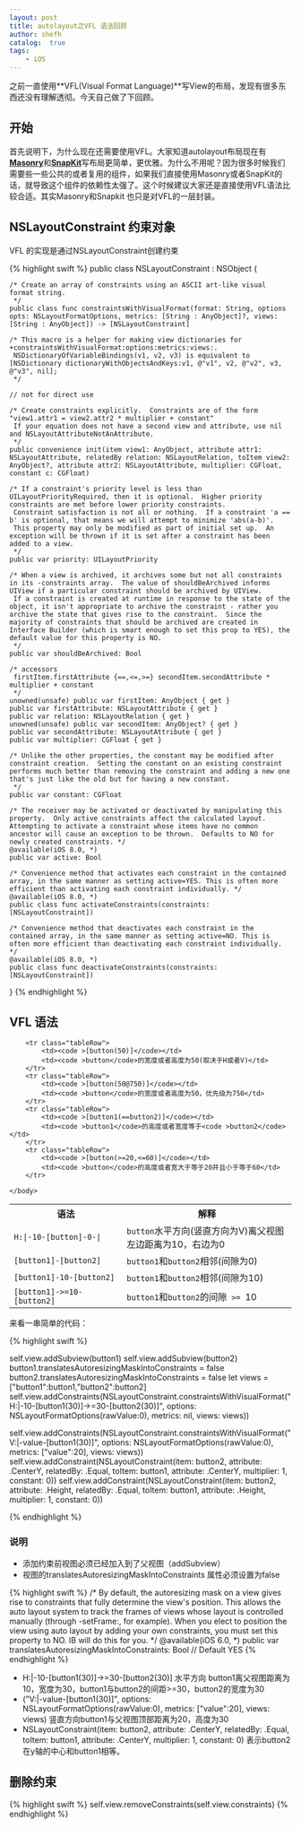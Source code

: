 ```yaml
---
layout: post
title: autolayout之VFL 语法回顾
author: shefh
catalog:  true
tags:
    - iOS
---
```



之前一直使用**VFL(Visual Format Language)**写View的布局，发现有很多东西还没有理解透彻。今天自己做了下回顾。

## 开始
首先说明下，为什么现在还需要使用VFL。大家知道autolayout布局现在有 [**Masonry**](https://github.com/SnapKit/Masonry)和[**SnapKit**](https://github.com/SnapKit/SnapKit)写布局更简单，更优雅。为什么不用呢？因为很多时候我们需要些一些公共的或者复用的组件，如果我们直接使用Masonry或者SnapKit的话，就导致这个组件的依赖性太强了。这个时候建议大家还是直接使用VFL语法比较合适。其实Masonry和Snapkit 也只是对VFL的一层封装。


## NSLayoutConstraint 约束对象

 VFL 的实现是通过NSLayoutConstraint创建约束

{% highlight swift %}
 public class NSLayoutConstraint : NSObject {
    
    /* Create an array of constraints using an ASCII art-like visual format string.
     */
    public class func constraintsWithVisualFormat(format: String, options opts: NSLayoutFormatOptions, metrics: [String : AnyObject]?, views: [String : AnyObject]) -> [NSLayoutConstraint]
    
    /* This macro is a helper for making view dictionaries for +constraintsWithVisualFormat:options:metrics:views:.  
     NSDictionaryOfVariableBindings(v1, v2, v3) is equivalent to [NSDictionary dictionaryWithObjectsAndKeys:v1, @"v1", v2, @"v2", v3, @"v3", nil];
     */
    
    // not for direct use
    
    /* Create constraints explicitly.  Constraints are of the form "view1.attr1 = view2.attr2 * multiplier + constant" 
     If your equation does not have a second view and attribute, use nil and NSLayoutAttributeNotAnAttribute.
     */
    public convenience init(item view1: AnyObject, attribute attr1: NSLayoutAttribute, relatedBy relation: NSLayoutRelation, toItem view2: AnyObject?, attribute attr2: NSLayoutAttribute, multiplier: CGFloat, constant c: CGFloat)
    
    /* If a constraint's priority level is less than UILayoutPriorityRequired, then it is optional.  Higher priority constraints are met before lower priority constraints.
     Constraint satisfaction is not all or nothing.  If a constraint 'a == b' is optional, that means we will attempt to minimize 'abs(a-b)'.
     This property may only be modified as part of initial set up.  An exception will be thrown if it is set after a constraint has been added to a view.
     */
    public var priority: UILayoutPriority
    
    /* When a view is archived, it archives some but not all constraints in its -constraints array.  The value of shouldBeArchived informs UIView if a particular constraint should be archived by UIView.
     If a constraint is created at runtime in response to the state of the object, it isn't appropriate to archive the constraint - rather you archive the state that gives rise to the constraint.  Since the majority of constraints that should be archived are created in Interface Builder (which is smart enough to set this prop to YES), the default value for this property is NO.
     */
    public var shouldBeArchived: Bool
    
    /* accessors
     firstItem.firstAttribute {==,<=,>=} secondItem.secondAttribute * multiplier + constant
     */
    unowned(unsafe) public var firstItem: AnyObject { get }
    public var firstAttribute: NSLayoutAttribute { get }
    public var relation: NSLayoutRelation { get }
    unowned(unsafe) public var secondItem: AnyObject? { get }
    public var secondAttribute: NSLayoutAttribute { get }
    public var multiplier: CGFloat { get }
    
    /* Unlike the other properties, the constant may be modified after constraint creation.  Setting the constant on an existing constraint performs much better than removing the constraint and adding a new one that's just like the old but for having a new constant.
     */
    public var constant: CGFloat
    
    /* The receiver may be activated or deactivated by manipulating this property.  Only active constraints affect the calculated layout.  Attempting to activate a constraint whose items have no common ancestor will cause an exception to be thrown.  Defaults to NO for newly created constraints. */
    @available(iOS 8.0, *)
    public var active: Bool
    
    /* Convenience method that activates each constraint in the contained array, in the same manner as setting active=YES. This is often more efficient than activating each constraint individually. */
    @available(iOS 8.0, *)
    public class func activateConstraints(constraints: [NSLayoutConstraint])
    
    /* Convenience method that deactivates each constraint in the contained array, in the same manner as setting active=NO. This is often more efficient than deactivating each constraint individually. */
    @available(iOS 8.0, *)
    public class func deactivateConstraints(constraints: [NSLayoutConstraint])
  }
{% endhighlight %}


## VFL 语法

<table width="100%">
	<body >
		<tr>
			<th width="40%">语法</th>
			<th width="80%">解释</th>
		</tr>
		<tr class="tableRow">
			<td><code >H:|-10-[button]-0-|</code></td>
			<td><code >button</code>水平方向(竖直方向为V)离父视图左边距离为10，右边为0</td>
		</tr>
		<tr class="tableRow">
			<td><code >[button1]-[button2]</code></td>
			<td><code >button1</code>和<code >button2</code>相邻(间隙为0)</td>
		</tr>
		<tr class="tableRow">
			<td><code >[button1]-10-[button2]</code></td>
			<td><code >button1</code>和<code >button2</code>相邻(间隙为10)</td>
		</tr>
		<tr class="tableRow">
			<td><code >[button1]->=10-[button2]</code></td>
			<td><code >button1</code>和<code >button2</code>的间隙<code> >= </code>10</td>
		</tr>

		<tr class="tableRow">
			<td><code >[button(50)]</code></td>
			<td><code >button</code>的宽度或者高度为50(取决于H或者V)</td>
		</tr>
		<tr class="tableRow">
			<td><code >[button(50@750)]</code></td>
			<td><code >button</code>的宽度或者高度为50，优先级为750</td>
		</tr>
		<tr class="tableRow">
			<td><code >[button1(==button2)]</code></td>
			<td><code >button1</code>的高度或者宽度等于<code >button2</code></td>
		</tr>
		<tr class="tableRow">
			<td><code >[button(>=20,<=60)]</code></td>
			<td><code >button</code>的高度或者宽大于等于20并且小于等于60</td>
		</tr>
		
	</body>
</table>


来看一串简单的代码：

{% highlight swift %}

self.view.addSubview(button1)
self.view.addSubview(button2)
button1.translatesAutoresizingMaskIntoConstraints = false
button2.translatesAutoresizingMaskIntoConstraints = false
let views = ["button1":button1,"button2":button2]
self.view.addConstraints(NSLayoutConstraint.constraintsWithVisualFormat("H:|-10-[button1(30)]->=30-[button2(30)]", options: NSLayoutFormatOptions(rawValue:0), metrics: nil, views: views))

self.view.addConstraints(NSLayoutConstraint.constraintsWithVisualFormat("V:|-value-[button1(30)]", options: NSLayoutFormatOptions(rawValue:0), metrics: ["value":20], views: views))
self.view.addConstraint(NSLayoutConstraint(item: button2, attribute: .CenterY, relatedBy: .Equal, toItem: button1, attribute: .CenterY, multiplier: 1, constant: 0))
self.view.addConstraint(NSLayoutConstraint(item: button2, attribute: .Height, relatedBy: .Equal, toItem: button1, attribute: .Height, multiplier: 1, constant: 0))

{% endhighlight %}

### 说明
 * 添加约束前视图必须已经加入到了父视图（addSubview）
 * 视图的translatesAutoresizingMaskIntoConstraints 属性必须设置为false

{% highlight swift %}
 /* By default, the autoresizing mask on a view gives rise to constraints that fully determine 
     the view's position. This allows the auto layout system to track the frames of views whose 
     layout is controlled manually (through -setFrame:, for example).
     When you elect to position the view using auto layout by adding your own constraints, 
     you must set this property to NO. IB will do this for you.
     */
    @available(iOS 6.0, *)
    public var translatesAutoresizingMaskIntoConstraints: Bool // Default YES
{% endhighlight %}

 * H:|-10-[button1(30)]->=30-[button2(30)] 水平方向 button1离父视图距离为10，宽度为30，button1与button2的间距>=30，button2的宽度为30
 * ("V:|-value-[button1(30)]", options: NSLayoutFormatOptions(rawValue:0), metrics: ["value":20], views: views) 竖直方向button1与父视图顶部距离为20，高度为30
 * NSLayoutConstraint(item: button2, attribute: .CenterY, relatedBy: .Equal, toItem: button1, attribute: .CenterY, multiplier: 1, constant: 0) 表示button2在y轴的中心和button1相等。


## 删除约束

{% highlight swift %}
self.view.removeConstraints(self.view.constraints)
{% endhighlight %}


